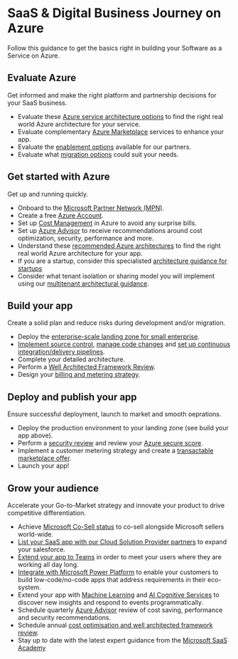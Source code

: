 # SaaS & Digital Business Journey on Azure
Follow this guidance to get the basics right in building your Software as a Service on Azure.

## Evaluate Azure
Get informed and make the right platform and partnership decisions for your SaaS business.

- Evaluate these [Azure service architecture options](https://docs.microsoft.com/en-us/azure/architecture/browse/) to find the right real world Azure architecture for your service.
- Evaluate complementary [Azure Marketplace](https://azuremarketplace.microsoft.com/en-us/marketplace/) services to enhance your app.
- Evaluate the [enablement options](https://aka.ms/partnerskillshub) available for our partners.
- Evaluate what [migration options](https://azure.microsoft.com/en-au/free/azure-migrate/) could suit your needs.

## Get started with Azure
Get up and running quickly.

- Onboard to the [Microsoft Partner Network (MPN)](https://partner.microsoft.com/).
- Create a free [Azure Account](https://azure.microsoft.com/en-us/free/).
- Set up [Cost Management](https://docs.microsoft.com/en-us/azure/cost-management-billing/cost-management-billing-overview) in Azure to avoid any surprise bills.
- Set up [Azure Advisor](https://docs.microsoft.com/en-us/azure/advisor/advisor-overview) to receive recommendations around cost optimization, security, performance and more.
- Understand  these [recommended Azure architectures](https://docs.microsoft.com/en-us/azure/architecture/browse/) to find the right real world Azure architecture for your app.
- If you are a startup, consider this specialisted [architecture guidance for startups](https://aka.ms/StartupArchitecture)
- Consider what tenant isolation or sharing model you will implement using our [multitenant architectural guidance](https://aka.ms/MultitenantArchitecture).

## Build your app
Create a solid plan and reduce risks during development and/or migration.

- Deploy the [enterprise-scale landing zone for small enterprise](https://github.com/Azure/Enterprise-Scale/blob/main/docs/reference/wingtip/README.md).
- [Implement source control](https://docs.github.com/en/get-started/quickstart/create-a-repo), [manage code changes](https://docs.github.com/en/get-started/quickstart/github-flow) and [set up continuous integration/delivery pipelines](https://docs.github.com/en/actions).
- Complete your detailed architecture.
- Perform a [Well Architected Framework Review](https://docs.microsoft.com/en-us/assessments/?mode=pre-assessment&session=local).
- Design your [billing and metering strategy](https://docs.microsoft.com/en-us/azure/architecture/guide/multitenant/considerations/pricing-models).

## Deploy and publish your app
Ensure successful deployment, launch to market and smooth oeprations.

- Deploy the production environment to your landing zone (see build your app above).
- Perform a [security review](https://docs.microsoft.com/en-us/assessments/?mode=pre-assessment&session=local) and review your [Azure secure score](https://docs.microsoft.com/en-us/azure/defender-for-cloud/secure-score-security-controls).
- Implement a customer metering strategy and create a [transactable marketplace offer](https://docs.microsoft.com/en-us/azure/marketplace/plan-saas-offer).
- Launch your app!

## Grow your audience
Accelerate your Go-to-Market strategy and innovate your product to drive competitive differentiation.

- Achieve [Microsoft Co-Sell status](https://docs.microsoft.com/en-us/azure/marketplace/co-sell-overview) to co-sell alongside Microsoft sellers world-wide.
- [List your SaaS app with our Cloud Solution Provider partners](https://partner.microsoft.com/en-au/licensing) to expand your salesforce.
- [Extend your app to Teams](https://developer.microsoft.com/en-us/microsoft-teams) in order to meet your users where they are working all day long.
- [Integrate with Microsoft Power Platform](https://docs.microsoft.com/en-us/connectors/custom-connectors/) to enable your customers to build low-code/no-code apps that address requirements in their eco-system.
- Extend your app with [Machine Learning](https://azure.microsoft.com/en-au/services/machine-learning/) and [AI Cognitive Services](https://azure.microsoft.com/en-au/services/cognitive-services/) to discover new insights and respond to events programmatically.
- Schedule quarterly [Azure Advisor](https://azure.microsoft.com/en-us/services/advisor/) review of cost saving, performance and security recommendations.
- Schedule annual [cost optimisation and well architected framework review](https://docs.microsoft.com/en-us/assessments/?mode=pre-assessment&session=local).
- Stay up to date with the latest expert guidance from the [Microsoft SaaS Academy](https://www.microsoft.com/en-us/saas-academy/main)